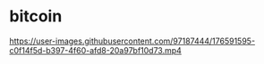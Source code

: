 # bitcoin



https://user-images.githubusercontent.com/97187444/176591595-c0f14f5d-b397-4f60-afd8-20a97bf10d73.mp4

